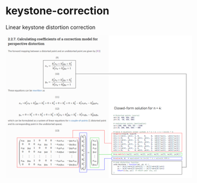 # keystone-correction
Linear keystone distortion correction

![keystone-correction](/trapezoidtransformationequations.png)
